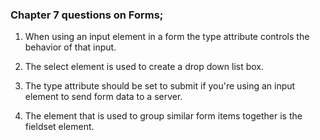 ### Chapter 7 questions on Forms;

1. When using an input element in a form the type attribute controls the behavior of that input.

2. The select element is used to create a drop down list box.

3. The type attribute should be set to submit if you're using an input element to send form data to a server.

4. The element that is used to group similar form items together is the fieldset element. 
